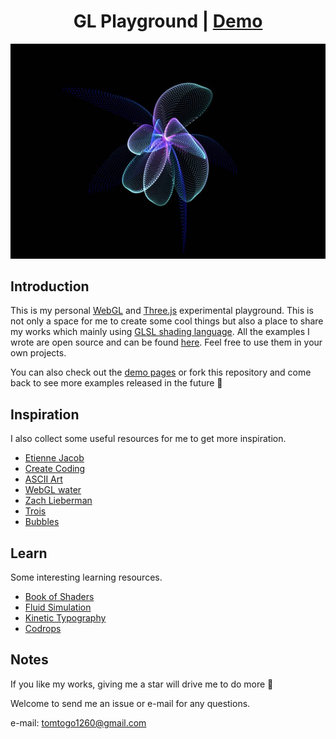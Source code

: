 <h1 align="center">
GL Playground | <a href="http://tomhsiao1260.github.io/gl-playground/" target="_blank">Demo</a>
</h1>

<p align="center">
    <img src="./dist/assets/demo.jpg" width="600px"/>
</p>

## Introduction

This is my personal [WebGL](https://github.com/KhronosGroup/WebGL/) and [Three.js](https://threejs.org/) experimental playground. This is not only a space for me to create some cool things but also a place to share my works which mainly using [GLSL shading language](https://www.khronos.org/opengl/wiki/Core_Language_(GLSL)). All the examples I wrote are open source and can be found [here](https://github.com/TomHsiao1260/gl-playground/tree/main/dist/examples). Feel free to use them in your own projects. 

You can also check out the [demo pages](http://tomhsiao1260.github.io/gl-playground/) or fork this repository and come back to see more examples released in the future 🙌

## Inspiration

I also collect some useful resources for me to get more inspiration.

- [Etienne Jacob](https://twitter.com/etiennejcb)
- [Create Coding](https://www.notion.so/Creative-coding-algorithms-techniques-c5550ef2f7574126bdc77b09ed76651b)
- [ASCII Art](https://github.com/ertdfgcvb/play.core)
- [WebGL water](https://github.com/evanw/webgl-water)
- [Zach Lieberman](https://twitter.com/zachlieberman)
- [Trois](https://github.com/troisjs/trois)
- [Bubbles](https://www.youtube.com/watch?v=s10_oyYPPwY&ab_channel=FedericoMarino)

## Learn

Some interesting learning resources.

- [Book of Shaders](https://thebookofshaders.com/)
- [Fluid Simulation](http://jamie-wong.com/2016/08/05/webgl-fluid-simulation/)
- [Kinetic Typography](https://tympanus.net/codrops/2020/06/02/kinetic-typography-with-three-js/)
- [Codrops](https://tympanus.net/codrops/category/tutorials/)

<!-- Kinetic Typography: https://www.youtube.com/watch?app=desktop&v=_9Z-YQVQkpE&ab_channel=GitHub -->
<!-- Tear Photo: https://codepen.io/ste-vg/pen/rNjOgYv?editors=0010 -->

## Notes

If you like my works, giving me a star will drive me to do more 🙌

Welcome to send me an issue or e-mail for any questions.

e-mail: tomtogo1260@gmail.com
